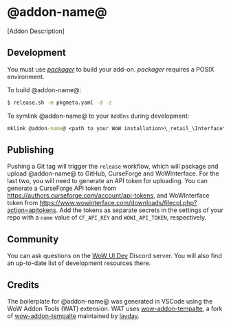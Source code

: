 # @addon-name@

[Addon Description]

## Development

You must use [*packager*](https://github.com/BigWigsMods/packager) to build your add-on.
*packager* requires a POSIX environment.

To build @addon-name@:

```sh
$ release.sh -m pkgmeta.yaml -d -z
```

To symlink @addon-name@ to your `AddOns` during development:

```bat
mklink @addon-name@ <path to your WoW installation>\_retail_\Interface\AddOns\@addon-name@
```

## Publishing

Pushing a Git tag will trigger the `release` workflow, which will package and upload @addon-name@ to GitHub, CurseForge and WoWInterface.
For the last two, you will need to generate an API token for uploading. You can generate a CurseForge API token from https://authors.curseforge.com/account/api-tokens, and WoWInterface token from https://www.wowinterface.com/downloads/filecpl.php?action=apitokens.
Add the tokens as separate secrets in the settings of your repo with a `name` value of `CF_API_KEY` and `WOWI_API_TOKEN`, respectively.

## Community

You can ask questions on the [WoW UI Dev](https://discord.gg/sVQCHr5) Discord server.  You will also find an up-to-date list of development resources there.

## Credits

The boilerplate for @addon-name@ was generated in VSCode using the WoW Addon Tools (WAT) extension. WAT uses [wow-addon-tempalte](https://github.com/ChrisKader/wow-addon-template), a fork of [wow-addon-tempalte](https://github.com/layday/wow-addon-template) maintained by [layday](https://github.com/layday).
